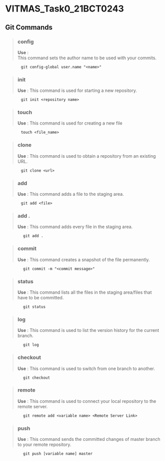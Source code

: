 # VITMAS_Task0_21BCT0243

## Git Commands

      
       
> ### **config**  
> **Use** :    
This command sets the author name to be used with your commits.  
           
           git config-global user.name "<name>"  

> ### **init**   
> **Use** :
> This command is used for starting a new repository.

           git init <repository name>

> ### **touch**   
> **Use** :
> This command is used for creating a new file

           touch <file_name>
           
> ### **clone**   
> **Use** :
> This command is used to obtain a repository from an existing URL.

           git clone <url>
           
> ### **add**   
> **Use** :
> This command adds a file to the staging area.

           git add <file>
           
> ### **add .**   
> **Use** :
> This command adds every file in the staging area.       

            git add .
            
> ### **commit**   
> **Use** :
> This command creates a snapshot of the file permanently.    

            git commit -m "<commit message>"
            
> ### **status**   
> **Use** :
> This command lists all the files in the staging area/files that have to be committed.      

            git status
             
> ### **log**   
> **Use** :
> This command is used to list the version history for the current branch.     
              
            git log
              
> ### **checkout**   
> **Use** :
> This command is used to switch from one branch to another.         
 
            git checkout
            
> ### **remote**   
> **Use** :
> This command is used to connect your local repository to the remote server.        

            git remote add <variable name> <Remote Server Link>
            
> ### **push**   
> **Use** :
> This command sends the committed changes of master branch to your remote repository.      
            
            git push [variable name] master











